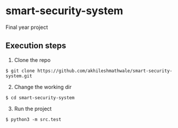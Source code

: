 # smart-security-system
Final year project

## Execution steps

1. Clone the repo
```console
$ git clone https://github.com/akhileshmathwale/smart-security-system.git
```

2. Change the working dir
```console
$ cd smart-security-system
```

3. Run the project
```console
$ python3 -m src.test
```
